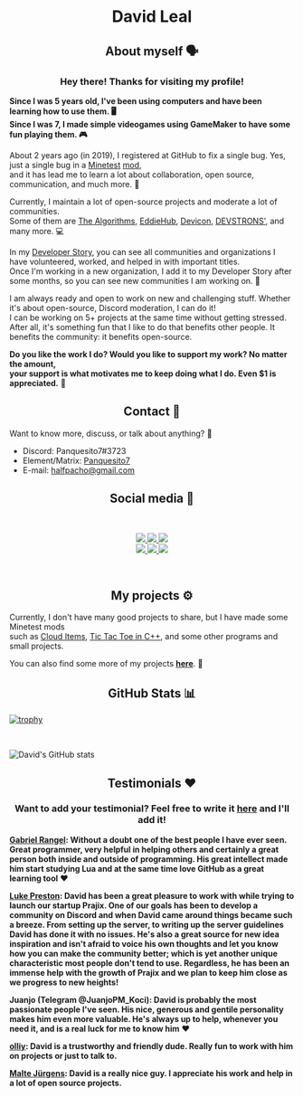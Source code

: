 <h1 align="center">David Leal</h1>

<h2 align="center">About myself 🗣</h2>

<h3 align="center">Hey there! Thanks for visiting my profile!</h3>

**Since I was 5 years old, I've been using computers and have been learning how to use them. 🖥**\
**Since I was 7, I made simple videogames using GameMaker to have some fun playing them. 🎮**

About 2 years ago (in 2019), I registered at GitHub to fix a single bug. Yes, just a single bug in a [Minetest](https://minetest.net) [mod](https://github.com/shivajiva101/smartshop),\
and it has lead me to learn a lot about collaboration, open source, communication, and much more. 🚀

Currently, I maintain a lot of open-source projects and moderate a lot of communities.\
Some of them are [The Algorithms](https://the-algorithms.com), [EddieHub](https://www.eddiehub.org), [Devicon](https://devicon.dev), [DEVSTRONS'](https://github.com/devstrons), and many more. 💻

In my [Developer Story](https://stackoverflow.com/story/panquesito7), you can see all communities and organizations I have volunteered, worked, and helped in with important titles.\
Once I'm working in a new organization, I add it to my Developer Story after some months, so you can see new communities I am working on. 🙂

I am always ready and open to work on new and challenging stuff. Whether it's about open-source, Discord moderation, I can do it!\
I can be working on 5+ projects at the same time without getting stressed. After all, it's something fun that I like to do that benefits other people. It benefits the community: it benefits open-source.

**Do you like the work I do? Would you like to support my work? No matter the amount,\
your support is what motivates me to keep doing what I do. Even $1 is appreciated.** 💖

<h2 align="center">Contact 📧</h2>

Want to know more, discuss, or talk about anything? 💬

- Discord: Panquesito7#3723
- Element/Matrix: [Panquesito7](https://matrix.to/#/@panquesito7:matrix.org)
- E-mail: halfpacho@gmail.com

<h2 align="center">Social media 📱</h2>

<br/>

<p align="center">

  <a href="https://twitter.com/David_Leal_7" target="_blank" rel="noopener noreferrer">
    <img src="https://img.shields.io/badge/Twitter-David%20Leal-blue?logo=twitter&logoColor=blue&color=blue" />
 </a>

  <a href="https://gitlab.com/Panquesito7" target="_blank" rel="noopener noreferrer">
    <img src="https://img.shields.io/badge/GitLab-Panquesito7-orange?logo=gitlab&logoColor=orange&color=orange" />
  </a>

  <a href="https://www.youtube.com/channel/UCcZmWPJygsJ_szWKwTy2wqA" target="_blank" rel="noopener noreferrer">
    <img src="https://img.shields.io/badge/YouTube-David%20Leal-yellow?logo=youtube&logoColor=red&color=yellow" />
  </a>

  <br />

  <a href="https://www.reddit.com/user/Panquesito7" target="_blank" rel="noopener noreferrer">
    <img src="https://img.shields.io/badge/Subreddit-Panquesito7-red?logo=reddit&logoColor=red&color=red" />
  </a>

  <a href="https://dev.to/panquesito7" target="_blank" rel="noopener noreferrer">
    <img src="https://img.shields.io/badge/DEV.TO-Panquesito7-black?logo=dev.to&logoColor=white&color=black" />
  </a>

  <a href="https://stackoverflow.com/users/14539444/david-leal" target="_blank" rel="noopener noreferrer">
    <img src="https://img.shields.io/badge/StackOverflow-David%20Leal-orange?logo=stackoverflow&logoColor=orange&color=purple" />
  </a>
</p>

<br/>

<h2 align="center">My projects ⚙</h2>

Currently, I don't have many good projects to share, but I have made some Minetest mods\
such as [Cloud Items](https://github.com/minetest-mods), [Tic Tac Toe in C++](https://github.com/Panquesito7/tic-tac-toe), and some other programs and small projects.

You can also find some more of my projects [**here**](https://panquesito7.github.io/personal_projects). 🙂

<h2 align="center">GitHub Stats 📊</h2>

[![trophy](https://github-profile-trophy.vercel.app/?username=Panquesito7&theme=discord)](https://github.com/ryo-ma/github-profile-trophy)

<br/>

![David's GitHub stats](https://github-readme-stats.vercel.app/api?username=Panquesito7&show_icons=true&count_private=true&include_all_commits=true&theme=algolia)

<h2 align="center">Testimonials ❤</h2>

<h3 align="center">Want to add your testimonial? Feel free to write it <b><a href="https://github.com/Panquesito7/Panquesito7/discussions/3">here</a></b> and I'll add it!</h3>

**[Gabriel Rangel](https://liberapay.com/Methro): Without a doubt one of the best people I have ever seen. Great programmer, very helpful in helping others and certainly a great person both inside and outside of programming. His great intellect made him start studying Lua and at the same time love GitHub as a great learning tool** ❤

**[Luke Preston](https://www.linkedin.com/in/luke-preston-1a76011b9): David has been a great pleasure to work with while trying to launch our startup Prajix. One of our goals has been to develop a community on Discord and when David came around things became such a breeze. From setting up the server, to writing up the server guidelines David has done it with no issues. He's also a great source for new idea inspiration and isn't afraid to voice his own thoughts and let you know how you can make the community better; which is yet another unique characteristic most people don't tend to use. Regardless, he has been an immense help with the growth of Prajix and we plan to keep him close as we progress to new heights!**

**Juanjo (Telegram @JuanjoPM_Koci): David is probably the most passionate people I've seen. His nice, generous and gentile personality makes him even more valuable. He's always up to help, whenever you need it, and is a real luck for me to know him** ❤

**[olliy](https://github.com/olliy): David is a trustworthy and friendly dude. Really fun to work with him on projects or just to talk to.**

**[Malte Jürgens](https://github.com/maltejur): David is a really nice guy. I appreciate his work and help in a lot of open source projects.**

<!-- Old profile can be found here below
[![Typing SVG](https://readme-typing-svg.herokuapp.com?size=24&width=600&lines=Welcome+To+David's+GitHub+Profile!)](https://git.io/typing-svg)
# Hi, I'm David <img src="https://raw.githubusercontent.com/MartinHeinz/MartinHeinz/master/wave.gif" width="30px">

[![Income](https://img.shields.io/liberapay/receives/Panquesito7.svg?logo=liberapay)](https://liberapay.com/Panquesito7)
[![Donate](https://liberapay.com/assets/widgets/donate.svg)](https://liberapay.com/Panquesito7/donate)

[![trophy](https://github-profile-trophy.vercel.app/?username=Panquesito7&theme=discord)](https://github.com/ryo-ma/github-profile-trophy)

<br/>

<p align="center">

  <a href="https://twitter.com/David_Leal_7" target="_blank" rel="noopener noreferrer">
    <img src="https://img.shields.io/badge/Twitter-David%20Leal-blue?logo=twitter&logoColor=blue&color=blue" />
 </a>

  <a href="https://gitlab.com/Panquesito7" target="_blank" rel="noopener noreferrer">
    <img src="https://img.shields.io/badge/GitLab-Panquesito7-orange?logo=gitlab&logoColor=orange&color=orange" />
  </a>

  <a href="https://www.youtube.com/channel/UCcZmWPJygsJ_szWKwTy2wqA" target="_blank" rel="noopener noreferrer">
    <img src="https://img.shields.io/badge/YouTube-David%20Leal-yellow?logo=youtube&logoColor=red&color=yellow" />
  </a>

  <br />

  <a href="https://www.reddit.com/user/Panquesito7" target="_blank" rel="noopener noreferrer">
    <img src="https://img.shields.io/badge/Subreddit-Panquesito7-red?logo=reddit&logoColor=red&color=red" />
  </a>

  <a href="https://dev.to/panquesito7" target="_blank" rel="noopener noreferrer">
    <img src="https://img.shields.io/badge/DEV.TO-Panquesito7-black?logo=dev.to&logoColor=white&color=black" />
  </a>

  <a href="https://stackoverflow.com/users/14539444/david-leal" target="_blank" rel="noopener noreferrer">
    <img src="https://img.shields.io/badge/StackOverflow-David%20Leal-orange?logo=stackoverflow&logoColor=orange&color=purple" />
  </a>
</p>

## My Sponsors

Thank you to all those who are supporting my work! 💖\
_**Note**: You can see all my sponsors [here](https://github.com/sponsors/Panquesito7). Showing up here is **optional**._

**Wanna show up in the list? [Sponsor me](https://github.com/sponsors/Panquesito7) to get listed here!**

<table>
  <tr>
    <td align="center" valign="middle">
      <a href="https://github.com/Calinou" target="_blank">
        <img width="150" src="https://avatars.githubusercontent.com/u/180032?s=400&v=4">

**Hugo Locurcio**

---

 <a href="https://twitter.com/HugoLocurcio">
    <img src="https://img.shields.io/badge/Twitter-Hugo-blue?logo=twitter&logoColor=blue&color=blue" />
 </a> <a href="https://github.com/Calinou">
    <img src="https://img.shields.io/badge/GitHub-Calinou-black?logo=github&logoColor=black&color=black" />
 </a>
      </a>
    </td>
  </tr>
</table>

### **Please check out my [Developer Story](https://stackoverflow.com/story/Panquesito7) for more information about what I do!**

Thanks for viewing my profile!\
I am an open source contributor and programmer.

I widely create [C++](https://isocpp.org/) and [Lua](https://www.lua.org/) programs.\
I'm currently learning [C#](https://docs.microsoft.com/en-us/dotnet/csharp/) and [Unity](https://unity.com/).

![David's GitHub stats](https://github-readme-stats.vercel.app/api?username=Panquesito7&show_icons=true&count_private=true&include_all_commits=true&theme=algolia)

<a href="https://github.com/minetest-mods/vehicle_mash">
  <img align="center" src="https://github-readme-stats.vercel.app/api/pin/?username=minetest-mods&repo=vehicle_mash&show_owner=true&theme=algolia"/>
</a>

<a href="https://github.com/minetest-mods/lib_mount">
  <img align="center" src="https://github-readme-stats.vercel.app/api/pin/?username=minetest-mods&repo=lib_mount&show_owner=true&theme=algolia"/>
</a>

<a href="https://github.com/MT-CTF/capturetheflag">
  <img align="center" src="https://github-readme-stats.vercel.app/api/pin/?username=MT-CTF&repo=capturetheflag&show_owner=true&theme=algolia"/>
</a>

<a href="https://github.com/minetest-mods/minetest-mods.github.io">
  <img align="center" src="https://github-readme-stats.vercel.app/api/pin/?username=minetest-mods&repo=minetest-mods.github.io&show_owner=true&theme=algolia"/>
</a>

<a href="https://github.com/MinetestForFun/server-minetestforfun">
  <img align="center" src="https://github-readme-stats.vercel.app/api/pin/?username=MinetestForFun&repo=server-minetestforfun&show_owner=true&theme=algolia"/>
</a>

<a href="https://github.com/shivajiva101/minetest-gamehub">
  <img align="center" src="https://github-readme-stats.vercel.app/api/pin/?username=shivajiva101&repo=minetest-gamehub&show_owner=true&theme=algolia"/>
</a>

<a href="https://github.com/minetest-mods/teleport-request">
  <img align="center" src="https://github-readme-stats.vercel.app/api/pin/?username=minetest-mods&repo=teleport-request&show_owner=true&theme=algolia"/>
</a>

<a href="https://github.com/cornernote/minetest-skyblock">
  <img align="center" src="https://github-readme-stats.vercel.app/api/pin/?username=cornernote&repo=minetest-skyblock&show_owner=true&theme=algolia"/>
</a>

## Programming

### [C++](https://isocpp.org/)

I have made many [C++](https://isocpp.org/) algorithms such as:

- Lists
- Tails
- Stacks
- Searching
- Mathematics
- Sorting
- Trees
- And much more...

I've made other [C++](https://isocpp.org/) programs, such as calculators, employees, and more.\
They are just for fun, to learn, and to practice. 🙂

**Wanna have access to these and more projects? [Donate!](https://github.com/sponsors/Panquesito7)**

![GUI calculator](https://user-images.githubusercontent.com/51391473/87486360-c673d100-c600-11ea-9bd5-3612ea591401.png)
[![Tic Tac Toe](https://user-images.githubusercontent.com/51391473/112220007-5f74d600-8beb-11eb-9af1-003fc9145298.png)](https://dev.to/panquesito7/how-to-create-a-tic-tac-toe-game-in-cli-c-in-windows-3l9g)
![Programs in C++](https://user-images.githubusercontent.com/51391473/87488783-d393be80-c606-11ea-9c03-ec9ddfdb637a.png)

#### C/C++ maintainer at [TheAlgorithms](https://thealgorithms.github.io/)

[TheAlgorithms](https://thealgorithms.github.io/) is an open source organization that has many algorithms\
implemented in various languages such as [C++](https://github.com/TheAlgorithms/C-Plus-Plus), [Python](https://github.com/TheAlgorithms/Python), [Java](https://github.com/TheAlgorithms/Java), [GoLang](https://github.com/TheAlgorithms/Go), and many, many more.

##### _Want to know more? Check its [official webiste](https://thealgorithms.github.io/)_

I am helping reviewing pull requests in the [C](https://github.com/TheAlgorithms/C)/[C++](https://github.com/TheAlgorithms/C-Plus-Plus) repository.\
I have fixed various issues and have improved some algorithms. I'm also a maintainer for its website.

I'm one of the people who most contributed ([6th](https://github.com/TheAlgorithms/C-Plus-Plus/graphs/contributors) place).\
I'm always searching for new issues and improving algorithms to follow guidelines.

### [Lua](https://www.lua.org)

#### [Minetest](https://www.minetest.net) modder/player

[Minetest](https://www.minetest.net) is an open-source voxel game engine written in C/C++ and Lua.\
I have made 2 Lua open source mods for the voxel game engine [Minetest](https://www.minetest.net):

- [Cloud Items](https://github.com/minetest-mods/cloud_items)
- [Enhanced Builtin Commands](https://github.com/minetest-mods/enhanced_builtin_commands)

##### Contributed projects

I've contributed to many projects in the [Minetest Mods](https://github.com/minetest-mods) organization.\
Some of these projects are:

- [Unified Inventory](https://github.com/minetest-mods/unified_inventory)
- [Technic](https://github.com/minetest-mods/technic)
- [3D Armor](https://github.com/minetest-mods/3d_armor)
- [Mesecons](https://github.com/minetest-mods/mesecons)
- [Item Drop](https://github.com/minetest-mods/item_drop)
- [And many more...](https://github.com/search?q=org%3Aminetest-mods+user%3Aminetest-mods+author%3APanquesito7+is%3Apr&type=Issues)

##### Maintaining projects

I maintain 5 popular Minetest mods on the [Minetest mods](https://github.com/minetest-mods) organization:

- [Cloud Items](https://github.com/minetest-mods/cloud_items).
- [Vehicle Mash](https://github.com/minetest-mods/vehicle_mash).
- [Library Mount](https://github.com/minetest-mods/lib_mount).
- [Enhanced Built-in Commands (stale)](https://github.com/minetest-mods/enhanced_builtin_commands).
- [Teleport request](https://github.com/minetest-mods/teleport-request).

These are two other projects that I maintain outside the Minetest Mods organizations:

- [Travelnet (fork)](https://github.com/mt-mods/travelnet).
- [Technic Armor (fork)](https://github.com/mt-mods/technic_armor)

I update these mods frequently to fix bugs and use the latest functions of the API, making sure\
it works with the latest [Minetest](https://www.minetest.net) version.

##### Where you can find me on

You can find me on the [CTF](https://ctf.rubenwardy.com/) server by [rubenwardy](https://github.com/rubenwardy).

_Use swords, guns, and grenades to combat\
the enemy and capture their flag before they capture yours._

- [GitHub](https://github.com/MT-CTF) organization
- Official [website](https://ctf.rubenwardy.com)

## Contact

Want to know more, discuss, or talk about something?

- 📧 E-mail: halfpacho@gmail.com
- 💬 Element/Matrix: [Panquesito7](https://matrix.to/#/@panquesito7:matrix.org)
- 🗨 Discord: Panquesito7#3723

-->
